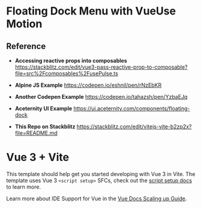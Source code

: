 # Floating Dock Menu with VueUse Motion

## Reference
- **Accessing reactive props into composables**
https://stackblitz.com/edit/vue3-pass-reactive-prop-to-composable?file=src%2Fcomposables%2FusePulse.ts

- **Alpine JS Example**
https://codepen.io/eshnil/pen/rNzEbKR

- **Another Codepen Example**
https://codepen.io/tahazsh/pen/YzbaEJq

- **Aceternity UI Example**
https://ui.aceternity.com/components/floating-dock

- **This Repo on Stackblitz**
https://stackblitz.com/edit/vitejs-vite-b2zp2x?file=README.md

# Vue 3 + Vite

This template should help get you started developing with Vue 3 in Vite. The template uses Vue 3 `<script setup>` SFCs, check out the [script setup docs](https://v3.vuejs.org/api/sfc-script-setup.html#sfc-script-setup) to learn more.

Learn more about IDE Support for Vue in the [Vue Docs Scaling up Guide](https://vuejs.org/guide/scaling-up/tooling.html#ide-support).
